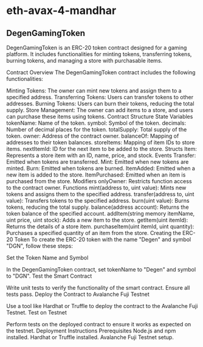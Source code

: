 # eth-avax-4-mandhar

## DegenGamingToken
DegenGamingToken is an ERC-20 token contract designed for a gaming platform. It includes functionalities for minting tokens, transferring tokens, burning tokens, and managing a store with purchasable items.

Contract Overview
The DegenGamingToken contract includes the following functionalities:

Minting Tokens: The owner can mint new tokens and assign them to a specified address.
Transferring Tokens: Users can transfer tokens to other addresses.
Burning Tokens: Users can burn their tokens, reducing the total supply.
Store Management: The owner can add items to a store, and users can purchase these items using tokens.
Contract Structure
State Variables
tokenName: Name of the token.
symbol: Symbol of the token.
decimals: Number of decimal places for the token.
totalSupply: Total supply of the token.
owner: Address of the contract owner.
balanceOf: Mapping of addresses to their token balances.
storeItems: Mapping of item IDs to store items.
nextItemId: ID for the next item to be added to the store.
Structs
Item: Represents a store item with an ID, name, price, and stock.
Events
Transfer: Emitted when tokens are transferred.
Mint: Emitted when new tokens are minted.
Burn: Emitted when tokens are burned.
ItemAdded: Emitted when a new item is added to the store.
ItemPurchased: Emitted when an item is purchased from the store.
Modifiers
onlyOwner: Restricts function access to the contract owner.
Functions
mint(address to, uint value): Mints new tokens and assigns them to the specified address.
transfer(address to, uint value): Transfers tokens to the specified address.
burn(uint value): Burns tokens, reducing the total supply.
balance(address account): Returns the token balance of the specified account.
addItem(string memory itemName, uint price, uint stock): Adds a new item to the store.
getItem(uint itemId): Returns the details of a store item.
purchaseItem(uint itemId, uint quantity): Purchases a specified quantity of an item from the store.
Creating the ERC-20 Token
To create the ERC-20 token with the name "Degen" and symbol "DGN", follow these steps:

Set the Token Name and Symbol

In the DegenGamingToken contract, set tokenName to "Degen" and symbol to "DGN".
Test the Smart Contract

Write unit tests to verify the functionality of the smart contract. Ensure all tests pass.
Deploy the Contract to Avalanche Fuji Testnet

Use a tool like Hardhat or Truffle to deploy the contract to the Avalanche Fuji Testnet.
Test on Testnet

Perform tests on the deployed contract to ensure it works as expected on the testnet.
Deployment Instructions
Prerequisites
Node.js and npm installed.
Hardhat or Truffle installed.
Avalanche Fuji Testnet setup.
